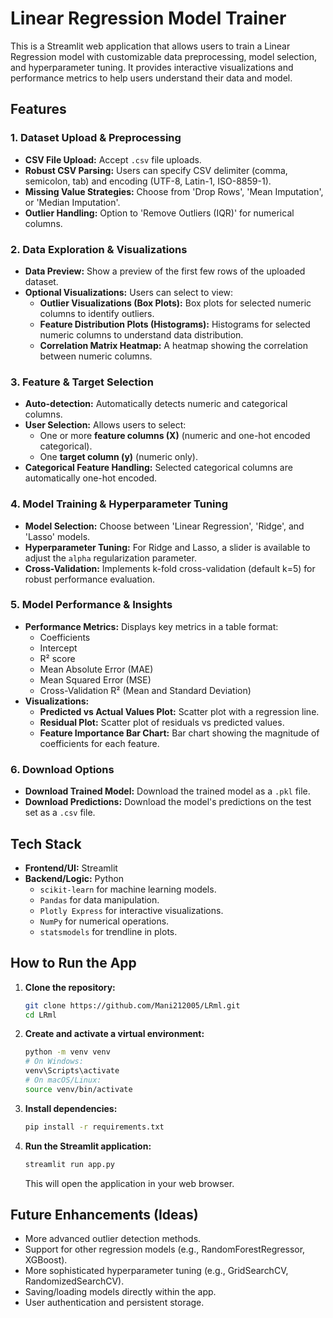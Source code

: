 # Linear Regression Model Trainer

This is a Streamlit web application that allows users to train a Linear Regression model with customizable data preprocessing, model selection, and hyperparameter tuning. It provides interactive visualizations and performance metrics to help users understand their data and model.

## Features

### 1. Dataset Upload & Preprocessing
-   **CSV File Upload:** Accept `.csv` file uploads.
-   **Robust CSV Parsing:** Users can specify CSV delimiter (comma, semicolon, tab) and encoding (UTF-8, Latin-1, ISO-8859-1).
-   **Missing Value Strategies:** Choose from 'Drop Rows', 'Mean Imputation', or 'Median Imputation'.
-   **Outlier Handling:** Option to 'Remove Outliers (IQR)' for numerical columns.

### 2. Data Exploration & Visualizations
-   **Data Preview:** Show a preview of the first few rows of the uploaded dataset.
-   **Optional Visualizations:** Users can select to view:
    -   **Outlier Visualizations (Box Plots):** Box plots for selected numeric columns to identify outliers.
    -   **Feature Distribution Plots (Histograms):** Histograms for selected numeric columns to understand data distribution.
    -   **Correlation Matrix Heatmap:** A heatmap showing the correlation between numeric columns.

### 3. Feature & Target Selection
-   **Auto-detection:** Automatically detects numeric and categorical columns.
-   **User Selection:** Allows users to select:
    -   One or more **feature columns (X)** (numeric and one-hot encoded categorical).
    -   One **target column (y)** (numeric only).
-   **Categorical Feature Handling:** Selected categorical columns are automatically one-hot encoded.

### 4. Model Training & Hyperparameter Tuning
-   **Model Selection:** Choose between 'Linear Regression', 'Ridge', and 'Lasso' models.
-   **Hyperparameter Tuning:** For Ridge and Lasso, a slider is available to adjust the `alpha` regularization parameter.
-   **Cross-Validation:** Implements k-fold cross-validation (default k=5) for robust performance evaluation.

### 5. Model Performance & Insights
-   **Performance Metrics:** Displays key metrics in a table format:
    -   Coefficients
    -   Intercept
    -   R² score
    -   Mean Absolute Error (MAE)
    -   Mean Squared Error (MSE)
    -   Cross-Validation R² (Mean and Standard Deviation)
-   **Visualizations:**
    -   **Predicted vs Actual Values Plot:** Scatter plot with a regression line.
    -   **Residual Plot:** Scatter plot of residuals vs predicted values.
    -   **Feature Importance Bar Chart:** Bar chart showing the magnitude of coefficients for each feature.

### 6. Download Options
-   **Download Trained Model:** Download the trained model as a `.pkl` file.
-   **Download Predictions:** Download the model's predictions on the test set as a `.csv` file.

## Tech Stack

-   **Frontend/UI:** Streamlit
-   **Backend/Logic:** Python
    -   `scikit-learn` for machine learning models.
    -   `Pandas` for data manipulation.
    -   `Plotly Express` for interactive visualizations.
    -   `NumPy` for numerical operations.
    -   `statsmodels` for trendline in plots.

## How to Run the App

1.  **Clone the repository:**
    ```bash
    git clone https://github.com/Mani212005/LRml.git
    cd LRml
    ```

2.  **Create and activate a virtual environment:**
    ```bash
    python -m venv venv
    # On Windows:
    venv\Scripts\activate
    # On macOS/Linux:
    source venv/bin/activate
    ```

3.  **Install dependencies:**
    ```bash
    pip install -r requirements.txt
    ```

4.  **Run the Streamlit application:**
    ```bash
    streamlit run app.py
    ```

    This will open the application in your web browser.

## Future Enhancements (Ideas)

-   More advanced outlier detection methods.
-   Support for other regression models (e.g., RandomForestRegressor, XGBoost).
-   More sophisticated hyperparameter tuning (e.g., GridSearchCV, RandomizedSearchCV).
-   Saving/loading models directly within the app.
-   User authentication and persistent storage.
